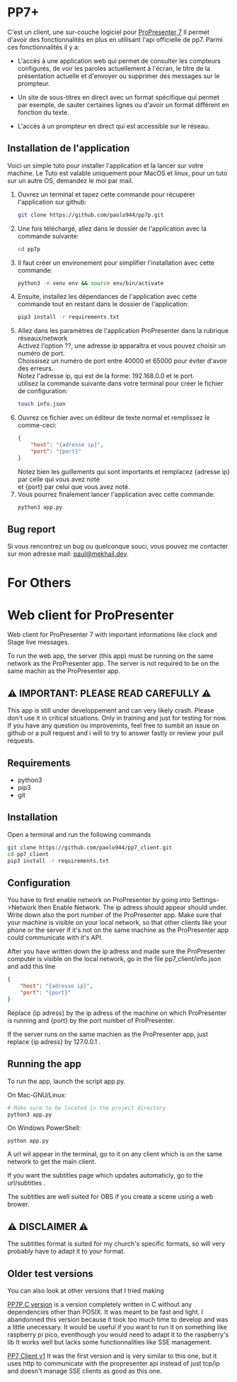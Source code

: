 # PP7+

C'est un client, une sur-couche logiciel pour [ProPresenter 7](https://renewedvision.com/propresenter)
Il permet d'avoir des fonctionnalités en plus en utilisant l'api officielle de
pp7. Parmi ces fonctionnalités il y a:

- L'accès à une application web qui permet de consulter les compteurs configurés,
    de voir les paroles actuellement à l'écran, le titre de la présentation actuelle
    et d'envoyer ou supprimer des messages sur le prompteur.

- Un site de sous-titres en direct avec un format spécifique qui permet par exemple,
    de sauter certaines lignes ou d'avoir un format différent en fonction du texte.

- L'accès à un prompteur en direct qui est accessible sur le réseau.

## Installation de l'application

Voici un simple tuto pour installer l'application et la lancer sur votre machine.
Le Tuto est valable uniquement pour MacOS et linux, pour un tuto sur un autre OS,
demandez le moi par mail.

1. Ouvrez un terminal et tapez cette commande pour récupérer l'application sur
    github:  
    ```bash
    git clone https://github.com/paolo944/pp7p.git
    ```
2. Une fois téléchargé, allez dans le dossier de l'application avec la commande suivante:  
    ```bash
    cd pp7p
    ```
3. Il faut créer un environement pour simplifier l'installation avec cette commande:  
    ```bash
    python3 -m venv env && source env/bin/activate
    ```
4. Ensuite, installez les dépendances de l'application avec cette commande tout
    en restant dans le dossier de l'application:  
    ```bash
    pip3 install -r requirements.txt
    ```
5. Allez dans les paramètres de l'application ProPresenter dans la rubrique réseaux/network  
    Activez l'option ??, une adresse ip apparaîtra et vous pouvez choisir un numéro de port.  
    Choissisez un numéro de port entre 40000 et 65000 pour éviter d'avoir des erreurs.  
    Notez l'adresse ip, qui est de la forme: 192.168.0.0 et le port.  
    utilisez la commande suivante dans votre terminal pour créer le fichier de configuration:  
    ```bash
    touch info.json
    ```
6. Ouvrez ce fichier avec un éditeur de texte normal et remplissez le comme-ceci:
    ```json
    {
        "host": "{adresse ip}",
        "port": "{port}"
    }
    ```
    Notez bien les guillements qui sont importants et remplacez {adresse ip} par celle qui vous avez noté  
    et {port} par celui que vous avez noté.
5. Vous pourrez finalement lancer l'application avec cette commande:  
    ```bash
    python3 app.py
    ```

## Bug report

Si vous rencontrez un bug ou quelconque souci, vous pouvez me contacter sur
mon adresse mail: [paul@mekhail.dev](mailto:paul@mekhail.dev).

# For Others

# Web client for ProPresenter

Web client for ProPresenter 7 with important informations like clock and Stage live messages.

To run the web app, the server (this app) must be running on the same network as the ProPresenter app.
The server is not required to be on the same machin as the ProPresenter app.

## ⚠️ **IMPORTANT: PLEASE READ CAREFULLY** ⚠️
This app is still under developpement and can very likely crash.
Please don't use it in critical situations. Only in training and
just for testing for now.
If you have any question ou improvemnts, feel free to sumbit
an issue on github or a pull request and i will to try to
answer fastly or review your pull requests.

## Requirements
- python3
- pip3
- git

## Installation
Open a terminal and run the following commands
```bash
git clone https://github.com/paolo944/pp7_client.git
cd pp7_client
pip3 install -r requirements.txt
```
## Configuration
You have to first enable network on ProPresenter by going into Settings->Network then Enable Network.
The ip adress should appear should under. Write down also the port number of the ProPresenter app.
Make sure that your machine is visible on your local network, so that other clients like your phone or the server
if it's not on the same machine as the ProPresenter app could communicate with it's API.

After you have written down the ip adress and made sure the ProPresenter computer is visible on the local 
network, go in the file pp7_client/info.json and add this line
```json
{
    "host": "{adresse ip}",
    "port": "{port}"
}
```
Replace  {ip adress} by the ip adress of the machine on which ProPresenter is running and {port} by the port number 
of ProPresenter.

If the server runs on the same machien as the ProPresenter app, just replace {ip adress} by 127.0.0.1 .

## Running the app
To run the app, launch the script app.py.

On Mac-GNU/Linux:
```bash
# Make sure to be located in the project directory
python3 app.py
```

On Windows PowerShell:
```
python app.py
```

A url wil appear in the terminal, go to it on any client which is on the same network to get the main client.

If you want the subtitles page which updates automaticly, go to the url/subtitles .

The subtitles are well suited for OBS if you create a scene using a web brower.

## ⚠️ **DISCLAIMER** ⚠️
The subtitles format is suited for my church's specific formats, so will very probably have to adapt it to your format.

## Older test versions

You can also look at other versions that I tried making

[PP7P C version](https://github.com/paolo944/pp7p_c_version) is a version completely
written in C without any dependencies other than POSIX.
It was meant to be fast and light. I abandonned this version because it took too much
time to develop and was a little unecessary. It would be useful if you want to run it
on something like raspberry pi pico, eventhough you would need to adapt it to the raspberry's lib
It works well but lacks some functionnalities like SSE management.  

[PP7 Client v1](https://github.com/paolo944/pp7_client) It was the first version and is
very similar to this one, but it uses http to communicate with the propresenter api instead
of just tcp/ip and doesn't manage SSE clients as good as this one.
